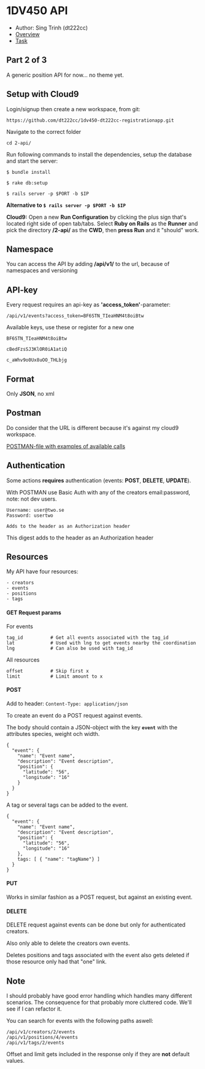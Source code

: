 # 1DV450 API
- Author: Sing Trinh (dt222cc)
- [Overview](https://coursepress.lnu.se/kurs/webbramverk/tjansten-toerh/)
- [Task](https://coursepress.lnu.se/kurs/webbramverk/webb-api-back-end/)

## Part 2 of 3
A generic position API for now... no theme yet.

## Setup with Cloud9
Login/signup then create a new workspace, from git:
```
https://github.com/dt222cc/1dv450-dt222cc-registrationapp.git
```

Navigate to the correct folder
```
cd 2-api/
```

Run following commands to install the dependencies, setup the database and start the server:
```
$ bundle install

$ rake db:setup

$ rails server -p $PORT -b $IP
```

**Alternative to `$ rails server -p $PORT -b $IP`**

**Cloud9:** Open a new **Run Configuration** by clicking the plus sign that's located right side of open tab/tabs. Select **Ruby on Rails** as the **Runner** and pick the directory **/2-api/** as the **CWD**, then **press Run** and it "should" work.

## Namespace
You can access the API by adding **/api/v1/** to the url, because of namespaces and versioning

## API-key
Every request requires an api-key as **'access_token'**-parameter:
```
/api/v1/events?access_token=BF6STN_TIeaHNM4t8oiBtw
```

Available keys, use these or register for a new one
```
BF6STN_TIeaHNM4t8oiBtw

cBedFzsSJ3KlOR0iA1atiQ

c_aWhv9o0Ux8uOO_THLbjg
```

## Format
Only **JSON**, no xml

## Postman
Do consider that the URL is different because it's against my cloud9 workspace.

[POSTMAN-file with examples of available calls](https://www.getpostman.com/collections/6d4af80cddea0a337fb5)

## Authentication

Some actions **requires** authentication (events: **POST**, **DELETE**, **UPDATE**).

With POSTMAN use Basic Auth with any of the creators email:password, note: not dev users.
```
Username: user@two.se
Password: usertwo

Adds to the header as an Authorization header
```

This digest adds to the header as an Authorization header

## Resources

My API have four resources:
```
- creators
- events
- positions
- tags
```

#### GET Request params

For events
```
tag_id          # Get all events associated with the tag_id
lat             # Used with lng to get events nearby the coordination
lng             # Can also be used with tag_id
```

All resources
```
offset          # Skip first x
limit           # Limit amount to x

```

#### POST
Add to header:  `Content-Type: application/json`

To create an event do a POST request against events.

The body should contain a JSON-object with the key **`event`** with the attributes species, weight och width.
```
{
  "event": {
    "name": "Event name",
    "description": "Event description",
    "position": {
      "latitude": "56",
      "longitude": "16"
    }
  }
}
```

A tag or several tags can be added to the event.
```
{
  "event": {
    "name": "Event name",
    "description": "Event description",
    "position": {
      "latitude": "56",
      "longitude": "16"
    },
    tags: [ { "name": "tagName"} ]
  }
}
```

#### PUT

Works in similar fashion as a POST request, but against an existing event.

#### DELETE

DELETE request against events can be done but only for authenticated creators.

Also only able to delete the creators own events.

Deletes positions and tags associated with the event also gets deleted if those resource only had that "one" link.

## Note

I should probably have good error handling which handles many different scenarios. The consequence for that probably more cluttered code. We'll see if I can refactor it.

You can search for events with the following paths aswell:
```
/api/v1/creators/2/events
/api/v1/positions/4/events
/api/v1/tags/2/events
```

Offset and limit gets included in the response only if they are **not** default values.
